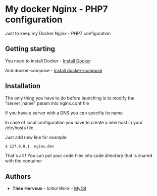 # My docker Nginx - PHP7 configuration

Just to keep my Docker Nginx - PHP7 configuration

## Getting starting

You need to install Docker - [Install Docker](https://docs.docker.com/engine/installation/#server)

And docker-compose - [Install docker-compose](https://docs.docker.com/compose/install/#install-compose)

## Installation
The only thing you have to do before launching is to modify the "server_name" param into nginx.conf file

If you have a server with a DNS you can specifiy its name

In case of local configuration you have to create a new host in your /etc/hosts file

Just add new line for example 

```bash
$ 127.0.0.1	 nginx.dev
```
That's all ! You can put your code files into code directory that is shared with the container

## Authors

* **Théo Herveux** - *Initial Work* - [MyGit](https://github.com/Hurobaki)
